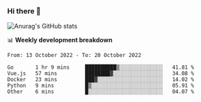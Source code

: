 ### Hi there 👋
![Anurag's GitHub stats](https://github-readme-stats.vercel.app/api?username=jami1024&show_icons=true&theme=radical)

📊 **Weekly development breakdown**
<!--START_SECTION:waka-->

```text
From: 13 October 2022 - To: 20 October 2022

Go       1 hr 9 mins     ██████████▒░░░░░░░░░░░░░░   41.81 %
Vue.js   57 mins         ████████▓░░░░░░░░░░░░░░░░   34.08 %
Docker   23 mins         ███▓░░░░░░░░░░░░░░░░░░░░░   14.02 %
Python   9 mins          █▒░░░░░░░░░░░░░░░░░░░░░░░   05.91 %
Other    6 mins          █░░░░░░░░░░░░░░░░░░░░░░░░   04.07 %
```

<!--END_SECTION:waka-->
<!--
**jami1024/jami1024** is a ✨ _special_ ✨ repository because its `README.md` (this file) appears on your GitHub profile.

Here are some ideas to get you started:

- 🔭 I’m currently working on ...
- 🌱 I’m currently learning ...
- 👯 I’m looking to collaborate on ...
- 🤔 I’m looking for help with ...
- 💬 Ask me about ...
- 📫 How to reach me: ...
- 😄 Pronouns: ...
- ⚡ Fun fact: ...
-->
